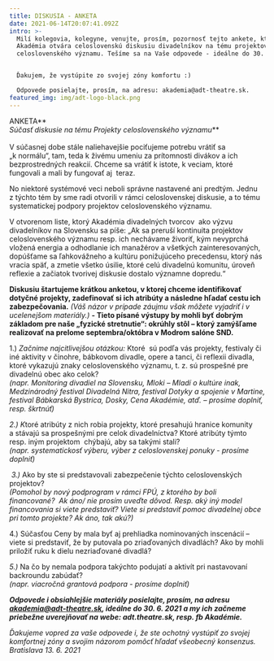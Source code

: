 ```yaml
---
title: DISKUSIA - ANKETA
date: 2021-06-14T20:07:41.092Z
intro: >-
  Milí kolegovia, kolegyne, venujte, prosím, pozornosť tejto ankete, ktorou
  Akadémia otvára celoslovenskú diskusiu divadelníkov na tému projektov
  celoslovenského významu. Tešíme sa na Vaše odpovede - ideálne do 30. 6. 2021.


  Ďakujem, že vystúpite zo svojej zóny komfortu :) 

  Odpovede posielajte, prosím, na adresu: akademia@adt-theatre.sk.
featured_img: img/adt-logo-black.png
---
```

ANKETA**\
*Súčasť diskusie na tému Projekty celoslovenského významu***    \
\
V súčasnej dobe stále naliehavejšie pociťujeme potrebu vrátiť sa „k normálu“, tam, teda k živému umeniu za prítomnosti divákov a ich bezprostredných reakcií. Chceme sa vrátiť k istote, k veciam, ktoré fungovali a mali by fungovať aj  teraz.

No niektoré systémové veci neboli správne nastavené ani predtým. Jednu z týchto tém by sme radi otvorili v rámci celoslovenskej diskusie, a to tému systematickej podpory projektov celoslovenského významu.

V otvorenom liste, ktorý Akadémia divadelných tvorcov  ako výzvu divadelníkov na Slovensku sa píše: „Ak sa preruší kontinuita projektov celoslovenského významu resp. ich nechávame živoriť, kým nevyprchá vložená energia a odhodlanie ich manažérov a všetkých zainteresovaných, dopúšťame sa ľahkovážneho a kultúru ponižujúceho precedensu, ktorý nás vracia späť, a zmetie všetko úsilie, ktoré celú divadelnú komunitu, úroveň reflexie a začiatok tvorivej diskusie dostalo významne dopredu.“

**Diskusiu štartujeme krátkou anketou, v ktorej chceme identifikovať dotyčné projekty, zadefinovať si ich atribúty a následne hľadať cestu ich zabezpečovania.** *(Váš názor v prípade záujmu však môžete vyjadriť i v ucelenejšom materiály.)* **\- Tieto písané výstupy by mohli byť dobrým základom pre naše „fyzické stretnutie“: okrúhly stôl – ktorý zamýšľame realizovať na prelome septembra/októbra v Modrom salóne SND.**

1.) *Začnime najcitlivejšou otázkou:* Ktoré  sú podľa vás projekty, festivaly či iné aktivity v činohre, bábkovom divadle, opere a tanci, či reflexii divadla, ktoré vykazujú znaky celoslovenského významu, t. z. sú prospešné pre divadelnú obec ako celok?\
*(napr. Monitoring divadiel na Slovensku, Mloki – Mladí o kultúre inak, Medzinárodný festival Divadelná Nitra, festival Dotyky a spojenie v Martine, festival Bábkarská Bystrica, Dosky, Cena Akadémie, atď. – prosíme doplniť, resp. škrtnúť)*

*2.) K*toré atribúty z nich robia projekty, ktoré presahujú hranice komunity a stávajú sa prospešnými pre celok divadelníctva? Ktoré atribúty týmto resp. iným projektom  chýbajú, aby sa takými stali?\
*(napr. systematickosť výberu, výber z celoslovenskej ponuky - prosíme doplniť)*

 *3.)* Ako by ste si predstavovali zabezpečenie týchto celoslovenských projektov?\
*(Pomohol by nový podprogram v rámci FPÚ, z ktorého by boli financované?  Ak áno/ nie prosím uveďte dôvod. Resp. aký iný model financovania si viete predstaviť? Viete si predstaviť pomoc divadelnej obce pri tomto projekte? Ak áno, tak akú?)*

4.) Súčasťou Ceny by mala byť aj prehliadka nominovaných inscenácií – viete si predstaviť, že by putovala po zriaďovaných divadlách? Ako by mohli priložiť ruku k dielu nezriaďované divadlá?

*5.)* Na čo by nemala podpora takýchto podujatí a aktivít pri nastavovaní backroundu zabúdať?\
*(napr. viacročná grantová podpora - prosíme doplniť)*

***Odpovede i obsiahlejšie materiály posielajte, prosím, na adresu [akademia@adt-theatre.sk](mailto:akademia@adt-theatre.sk), ideálne do 30. 6. 2021 a my ich začneme priebežne uverejňovať na webe: adt.theatre.sk, resp. fb Akadémie.***

*Ďakujeme vopred za vaše odpovede i, že ste ochotný vystúpiť zo svojej komfortnej zóny a svojim názorom pomôcť hľadať všeobecný konsenzus.*\
*Bratislava 13. 6. 2021*